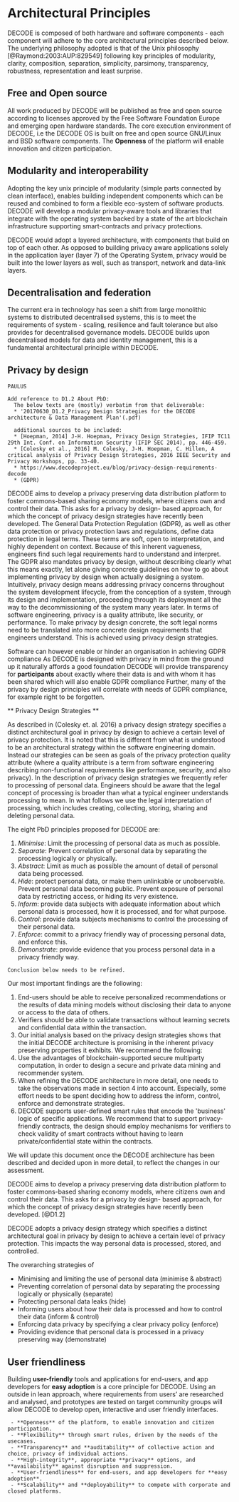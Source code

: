 # Architectural Principles

DECODE is composed of both hardware and software components - each component will adhere to the core architectural principles described below. The underlying philosophy adopted is that of the Unix philosophy [@Raymond:2003:AUP:829549] following key principles of modularity, clarity, composition, separation, simplicity, parsimony, transparency, robustness, representation and least surprise.

## Free and Open source

All work produced by DECODE will be published as free and open source according to licenses approved by the Free Software Foundation Europe and emerging open hardware standards. The core execution environment of DECODE, i.e the DECODE OS is built on free and open source GNU/Linux and BSD software components. The **Openness** of the platform will enable innovation and citizen participation.

## Modularity and interoperability

Adopting the key unix principle of modularity (simple parts connected by clean interface), enables building independent components which can be reused and combined to form a flexible eco-system of software products. DECODE will develop a modular privacy-aware tools and libraries that integrate with the operating system backed by a state of the art blockchain infrastructure supporting smart-contracts and privacy protections.

DECODE would adopt a layered architecture, with components that build on top of each other. As opposed to building privacy aware applications solely in the application layer (layer 7) of the Operating System, privacy would be built into the lower layers as well, such as transport, network and data-link layers.

## Decentralisation and federation

The current era in technology has seen a shift from large monolithic systems to distributed decentralised systems, this is to meet the requirements of system - scaling, resilience and fault tolerance but also provides for decentralised governance models. DECODE builds upon decentralised models for data and identity management, this is a fundamental architectural principle within DECODE.

## Privacy by design


```comment
PAULUS

Add reference to D1.2 About PbD:
  The below texts are (mostly) verbatim from that deliverable:
  * '20170630_D1.2_Privacy Design Strategies for the DECODE architecture & Data Management Plan'(.pdf)

  additional sources to be included:
  * [Hoepman, 2014] J-H. Hoepman, Privacy Design Strategies, IFIP TC11 29th Int. Conf. on Information Security (IFIP SEC 2014), pp. 446-459.
  * [Colesky et al., 2016] M. Colesky, J-H. Hoepman, C. Hillen, A critical analysis of Privacy Design Strategies, 2016 IEEE Security and Privacy Workshops, pp. 33-40.
  * https://www.decodeproject.eu/blog/privacy-design-requirements-decode
  * (GDPR)

```

DECODE aims to develop a privacy preserving data distribution platform to foster commons-based sharing economy models, where citizens own and control their data. This asks for a privacy by design- based approach, for which the concept of privacy design strategies have recently been developed.
The General Data Protection Regulation (GDPR), as well as other data protection or privacy protection laws and regulations, define data protection in legal terms. These terms are soft, open to interpretation, and highly dependent on context. Because of this inherent vagueness, engineers find such legal requirements hard to understand and interpret.
The GDPR also mandates privacy by design, without describing clearly what this means exactly, let alone giving concrete guidelines on how to go about implementing privacy by design when actually designing a system. Intuitively, privacy design means addressing privacy concerns throughout the system development lifecycle, from the conception of a system, through its design and implementation, proceeding through its deployment all the way to the decommissioning of the system many years later. In terms of software engineering, privacy is a quality attribute, like security, or performance. To make privacy by design concrete, the soft legal norms need to be translated into more concrete design requirements that engineers understand. This is achieved using privacy design strategies.

Software can however enable or hinder an organisation in achieving GDPR compliance
As DECODE is designed with privacy in mind from the ground up it naturally affords a good foundation
DECODE will provide transparency for **participants** about exactly where their data is and with whom it has been shared which will also enable GDPR compliance
Further, many of the privacy by design principles will correlate with needs of GDPR compliance, for example right to be forgotten.

** Privacy Design Strategies **

As described in (Colesky et. al. 2016) a privacy design strategy specifies a distinct architectural goal in privacy by design to achieve a certain level of privacy protection. It is noted that this is different from what is understood to be an architectural strategy within the software engineering domain. Instead our strategies can be seen as goals of the privacy protection quality attribute (where a quality attribute is a term from software engineering describing non-functional requirements like performance, security, and also privacy).
In the description of privacy design strategies we frequently refer to processing of personal data.
Engineers should be aware that the legal concept of processing is broader than what a typical engineer understands processing to mean.
In what follows we use the legal interpretation of processing, which includes creating, collecting, storing, sharing and deleting personal data.

The eight PbD principles proposed for DECODE are:
1. _Minimise_: Limit the processing of personal data as much as possible.
2. _Separate_: Prevent correlation of personal data by separating the processing logically or physically.
3. _Abstract_: Limit as much as possible the amount of detail of personal data being processed.
4. _Hide_: protect personal data, or make them unlinkable or unobservable. Prevent personal data becoming public. Prevent exposure of personal data by restricting access, or hiding its very existence.
5. _Inform_: provide data subjects with adequate information about which personal data is processed, how it is processed, and for what purpose.
6. _Control_: provide data subjects mechanisms to control the processing of their personal data.
7. _Enforce_: commit to a privacy friendly way of processing personal data, and enforce this.
8. _Demonstrate_: provide evidence that you process personal data in a privacy friendly way.

```comment
Conclusion below needs to be refined.
```
Our most important findings are the following:
1. End-users should be able to receive personalized recommendations or the results of data mining models without disclosing their data to anyone or access to the data of others.
2. Verifiers should be able to validate transactions without learning secrets and confidential data within the transaction.
3. Our initial analysis based on the privacy design strategies shows that the initial DECODE architecture is promising in the inherent privacy preserving properties it exhibits.
We recommend the following:
1. Use the advantages of blockchain-supported secure multiparty computation, in order to design a secure and private data mining and recommender system.
2. When refining the DECODE architecture in more detail, one needs to take the observations made in section 4 into account. Especially, some effort needs to be spent deciding how to address the inform, control, enforce and demonstrate strategies.
3. DECODE supports user-defined smart rules that encode the 'business' logic of specific applications. We recommend that to support privacy-friendly contracts, the design should employ mechanisms for verifiers to check validity of smart contracts without having to learn private/confidential state within the contracts.

We will update this document once the DECODE architecture has been described and decided upon in more detail, to reflect the changes in our assessment.


DECODE aims to develop a privacy preserving data distribution platform to foster commons-based sharing economy models, where citizens own and control their data. This asks for a privacy by design- based approach, for which the concept of privacy design strategies have recently been developed. [@D1.2]

DECODE adopts a privacy design strategy which specifies a distinct architectural goal in privacy by design to achieve a certain level of privacy protection.  This impacts the way personal data is processed, stored, and controlled.

The overarching strategies of

 - Minimising and limiting the use of personal data (minimise & abstract)
 - Preventing correlation of personal data by separating the processing logically or physically (separate)
 - Protecting personal data leaks (hide)
 - Informing users about how their data is processed and how to control their data (inform & control)
 - Enforcing data privacy by specifying a clear privacy policy (enforce)
 - Providing evidence that personal data is processed in a privacy preserving way (demonstrate)

## User friendliness

Building **user-friendly** tools and applications for end-users, and app developers for **easy adoption** is a core principle for DECODE. Using an outside in lean approach, where requirements from users’ are researched and analysed, and prototypes are tested on target community groups will allow DECODE to develop open, interactive and user friendly interfaces.

```
 - **Openness** of the platform, to enable innovation and citizen participation.
 - **Flexibility** through smart rules, driven by the needs of the usecases.
 - **Transparency** and **auditability** of collective action and choice, privacy of individual actions.
 - **High-integrity**, appropriate **privacy** options, and **availability** against disruption and suppression.
 - **User-friendliness** for end-users, and app developers for **easy adoption**.
 - **Scalability** and **deployability** to compete with corporate and closed platforms.
```
